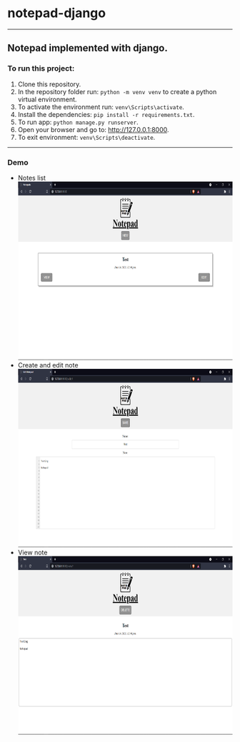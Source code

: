 # notepad-django
---
Notepad implemented with django.
---
### To run this project:
1. Clone this repository.
2. In the repository folder run: `python -m venv venv` to create a python virtual environment.
3. To activate the environment run: `venv\Scripts\activate`.
4. Install the dependencies: `pip install -r requirements.txt`.
5. To run app: `python manage.py runserver`.
6. Open your browser and go to: http://127.0.0.1:8000.
7. To exit environment: `venv\Scripts\deactivate`.
---
### Demo
- Notes list <br> <img src="home_page.PNG" width="700" height="400"/>
- Create and edit note <br> <img src="manage_page.PNG" width="700" height="400"/>
- View note <br> <img src="view_page.PNG" width="700" height="400"/>
